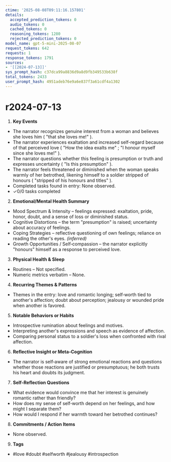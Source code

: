 ```yaml
---
ctime: '2025-08-08T09:11:16.157801'
details:
  accepted_prediction_tokens: 0
  audio_tokens: 0
  cached_tokens: 0
  reasoning_tokens: 1280
  rejected_prediction_tokens: 0
model_name: gpt-5-mini-2025-08-07
request_tokens: 642
requests: 1
response_tokens: 1791
sources:
- '[[2024-07-13]]'
sys_prompt_hash: c37dca99a8836d9a8d9fb349533b638f
total_tokens: 2433
user_prompt_hash: 4951adeb76e9a6e837f3a61cdf4a1302
---
```

# r2024-07-13

1. **Key Events**
- The narrator recognizes genuine interest from a woman and believes she loves him ( "that she loves me!" ).
- The narrator experiences exaltation and increased self-regard because of that perceived love ( "How the idea exalts me" ; "I honour myself since she loves me!" ).
- The narrator questions whether this feeling is presumption or truth and expresses uncertainty ( "Is this presumption" ).
- The narrator feels threatened or diminished when the woman speaks warmly of her betrothed, likening himself to a soldier stripped of honours ( "stripped of his honours and titles" ).
- Completed tasks found in entry: None observed.
- ✓0/0 tasks completed

2. **Emotional/Mental Health Summary**
- Mood Spectrum & Intensity – feelings expressed: exaltation, pride, honor, doubt, and a sense of loss or diminished status.
- Cognitive Distortions – the term "presumption" is raised; uncertainty about accuracy of feelings.
- Coping Strategies – reflective questioning of own feelings; reliance on reading the other's eyes. *(inferred)*
- Growth Opportunities / Self‑compassion – the narrator explicitly "honours" himself as a response to perceived love.

3. **Physical Health & Sleep**
- Routines – Not specified.
- Numeric metrics verbatim – None.

4. **Recurring Themes & Patterns**
- Themes in the entry: love and romantic longing; self‑worth tied to another's affection; doubt about perception; jealousy or wounded pride when another is favored.

5. **Notable Behaviors or Habits**
- Introspective rumination about feelings and motives.
- Interpreting another's expressions and speech as evidence of affection.
- Comparing personal status to a soldier's loss when confronted with rival affection.

6. **Reflective Insight or Meta‑Cognition**
- The narrator is self‑aware of strong emotional reactions and questions whether those reactions are justified or presumptuous; he both trusts his heart and doubts its judgment.

7. **Self‑Reflection Questions**
- What evidence would convince me that her interest is genuinely romantic rather than friendly?
- How does my sense of self‑worth depend on her feelings, and how might I separate them?
- How would I respond if her warmth toward her betrothed continues?

8. **Commitments / Action Items**
- None observed.

9. **Tags**
- #love #doubt #selfworth #jealousy #introspection